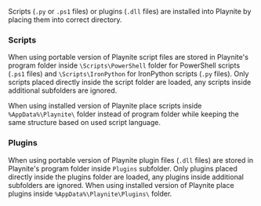 Scripts (`.py` or `.ps1` files) or plugins (`.dll` files) are installed into Playnite by placing them into correct directory.

### Scripts
When using portable version of Playnite script files are stored in Playnite's program folder inside `\Scripts\PowerShell` folder for PowerShell scripts (`.ps1` files) and `\Scripts\IronPython` for IronPython scripts (`.py` files). Only scripts placed directly inside the script folder are loaded, any scripts inside additional subfolders are ignored.

When using installed version of Playnite place scripts inside `%AppData%\Playnite\` folder instead of program folder while keeping the same structure based on used script language.

### Plugins

When using portable version of Playnite plugin files (`.dll` files) are stored in Playnite's program folder inside `Plugins` subfolder. Only plugins placed directly inside the plugins folder are loaded, any plugins inside additional subfolders are ignored. When using installed version of Playnite place plugins inside `%AppData%\Playnite\Plugins\` folder.